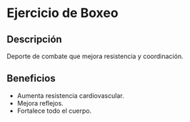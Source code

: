 # Ejercicio de Boxeo

## Descripción
Deporte de combate que mejora resistencia y coordinación.

## Beneficios
- Aumenta resistencia cardiovascular.
- Mejora reflejos.
- Fortalece todo el cuerpo.